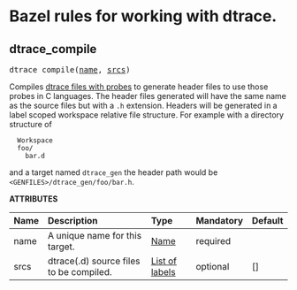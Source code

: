 <!-- Generated with Stardoc: http://skydoc.bazel.build -->

# Bazel rules for working with dtrace.

<a id="dtrace_compile"></a>

## dtrace_compile

<pre>
dtrace_compile(<a href="#dtrace_compile-name">name</a>, <a href="#dtrace_compile-srcs">srcs</a>)
</pre>


Compiles
[dtrace files with probes](https://www.ibm.com/developerworks/aix/library/au-dtraceprobes.html)
to generate header files to use those probes in C languages. The header files
generated will have the same name as the source files but with a `.h`
extension. Headers will be generated in a label scoped workspace relative file
structure. For example with a directory structure of

```
  Workspace
  foo/
    bar.d
```
and a target named `dtrace_gen` the header path would be
`<GENFILES>/dtrace_gen/foo/bar.h`.


**ATTRIBUTES**


| Name  | Description | Type | Mandatory | Default |
| :------------- | :------------- | :------------- | :------------- | :------------- |
| <a id="dtrace_compile-name"></a>name |  A unique name for this target.   | <a href="https://bazel.build/concepts/labels#target-names">Name</a> | required |  |
| <a id="dtrace_compile-srcs"></a>srcs |  dtrace(.d) source files to be compiled.   | <a href="https://bazel.build/concepts/labels">List of labels</a> | optional | [] |


